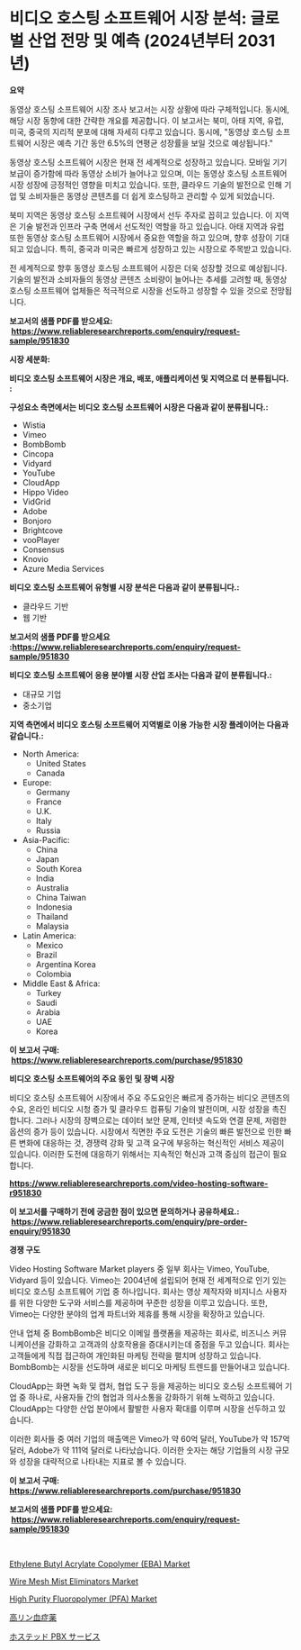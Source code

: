 <p><h1>비디오 호스팅 소프트웨어 시장 분석: 글로벌 산업 전망 및 예측 (2024년부터 2031년)</h1></p><p><strong>요약</strong></p>
<p><p>동영상 호스팅 소프트웨어 시장 조사 보고서는 시장 상황에 따라 구체적입니다. 동시에, 해당 시장 동향에 대한 간략한 개요를 제공합니다. 이 보고서는 북미, 아태 지역, 유럽, 미국, 중국의 지리적 분포에 대해 자세히 다루고 있습니다. 동시에, "동영상 호스팅 소프트웨어 시장은 예측 기간 동안 6.5%의 연평균 성장률을 보일 것으로 예상됩니다."</p><p>동영상 호스팅 소프트웨어 시장은 현재 전 세계적으로 성장하고 있습니다. 모바일 기기 보급이 증가함에 따라 동영상 소비가 늘어나고 있으며, 이는 동영상 호스팅 소프트웨어 시장 성장에 긍정적인 영향을 미치고 있습니다. 또한, 클라우드 기술의 발전으로 인해 기업 및 소비자들은 동영상 콘텐츠를 더 쉽게 호스팅하고 관리할 수 있게 되었습니다.</p><p>북미 지역은 동영상 호스팅 소프트웨어 시장에서 선두 주자로 꼽히고 있습니다. 이 지역은 기술 발전과 인프라 구축 면에서 선도적인 역할을 하고 있습니다. 아태 지역과 유럽 또한 동영상 호스팅 소프트웨어 시장에서 중요한 역할을 하고 있으며, 향후 성장이 기대되고 있습니다. 특히, 중국과 미국은 빠르게 성장하고 있는 시장으로 주목받고 있습니다.</p><p>전 세계적으로 향후 동영상 호스팅 소프트웨어 시장은 더욱 성장할 것으로 예상됩니다. 기술의 발전과 소비자들의 동영상 콘텐츠 소비량이 늘어나는 추세를 고려할 때, 동영상 호스팅 소프트웨어 업체들은 적극적으로 시장을 선도하고 성장할 수 있을 것으로 전망됩니다.</p></p>
<p><strong>보고서의 샘플 PDF를 받으세요: &nbsp;<a href="https://www.reliableresearchreports.com/enquiry/request-sample/951830">https://www.reliableresearchreports.com/enquiry/request-sample/951830</a></strong></p>
<p><strong>시장 세분화:</strong></p>
<p><strong> 비디오 호스팅 소프트웨어 시장은 개요, 배포, 애플리케이션 및 지역으로 더 분류됩니다. :</strong></p>
<p><strong>구성요소 측면에서는 비디오 호스팅 소프트웨어 시장은 다음과 같이 분류됩니다.:</strong></p>
<p><ul><li>Wistia</li><li>Vimeo</li><li>BombBomb</li><li>Cincopa</li><li>Vidyard</li><li>YouTube</li><li>CloudApp</li><li>Hippo Video</li><li>VidGrid</li><li>Adobe</li><li>Bonjoro</li><li>Brightcove</li><li>vooPlayer</li><li>Consensus</li><li>Knovio</li><li>Azure Media Services</li></ul></p>
<p><strong> 비디오 호스팅 소프트웨어 유형별 시장 분석은 다음과 같이 분류됩니다.:</strong></p>
<p><ul><li>클라우드 기반</li><li>웹 기반</li></ul></p>
<p><strong>보고서의 샘플 PDF를 받으세요 :<a href="https://www.reliableresearchreports.com/enquiry/request-sample/951830">https://www.reliableresearchreports.com/enquiry/request-sample/951830</a></strong></p>
<p><strong> 비디오 호스팅 소프트웨어 응용 분야별 시장 산업 조사는 다음과 같이 분류됩니다.:</strong></p>
<p><ul><li>대규모 기업</li><li>중소기업</li></ul></p>
<p><strong>지역 측면에서 비디오 호스팅 소프트웨어 지역별로 이용 가능한 시장 플레이어는 다음과 같습니다.:</strong></p>
<p><ul>
    <li>
        North America:
        <ul>
            <li>United States</li>
            <li>Canada</li>
        </ul>
    </li>
    <li>
        Europe:
        <ul>
            <li>Germany</li>
            <li>France</li>
            <li>U.K.</li>
            <li>Italy</li>
            <li>Russia</li>
        </ul>
    </li>
    <li>
        Asia-Pacific:
        <ul>
            <li>China</li>
            <li>Japan</li>
            <li>South Korea</li>
            <li>India</li>
            <li>Australia</li>
            <li>China Taiwan</li>
            <li>Indonesia</li>
            <li>Thailand</li>
            <li>Malaysia</li>
        </ul>
    </li>
    <li>
        Latin America:
        <ul>
            <li>Mexico</li>
            <li>Brazil</li>
            <li>Argentina Korea</li>
            <li>Colombia</li>
        </ul>
    </li>
    <li>
        Middle East & Africa:
        <ul>
            <li>Turkey</li>
            <li>Saudi</li>
            <li>Arabia</li>
            <li>UAE</li>
            <li>Korea</li>
        </ul>
    </li>
    </ul></p>
<p><strong>이 보고서 구매: &nbsp;<a href="https://www.reliableresearchreports.com/purchase/951830">https://www.reliableresearchreports.com/purchase/951830</a></strong></p>
<p><strong>비디오 호스팅 소프트웨어의 주요 동인 및 장벽 시장</strong></p>
<p><p>비디오 호스팅 소프트웨어 시장에서 주요 주도요인은 빠르게 증가하는 비디오 콘텐츠의 수요, 온라인 비디오 시청 증가 및 클라우드 컴퓨팅 기술의 발전이며, 시장 성장을 촉진합니다. 그러나 시장의 장벽으로는 데이터 보안 문제, 인터넷 속도와 연결 문제, 저렴한 옵션의 증가 등이 있습니다. 시장에서 직면한 주요 도전은 기술의 빠른 발전으로 인한 빠른 변화에 대응하는 것, 경쟁력 강화 및 고객 요구에 부응하는 혁신적인 서비스 제공이 있습니다. 이러한 도전에 대응하기 위해서는 지속적인 혁신과 고객 중심의 접근이 필요합니다.</p></p>
<p><strong><a href="https://www.reliableresearchreports.com/video-hosting-software-r951830">https://www.reliableresearchreports.com/video-hosting-software-r951830</a></strong></p>
<p><strong>이 보고서를 구매하기 전에 궁금한 점이 있으면 문의하거나 공유하세요.: &nbsp;<a href="https://www.reliableresearchreports.com/enquiry/pre-order-enquiry/951830">https://www.reliableresearchreports.com/enquiry/pre-order-enquiry/951830</a></strong></p>
<p><strong>경쟁 구도</strong></p>
<p><p>Video Hosting Software Market players 중 일부 회사는 Vimeo, YouTube, Vidyard 등이 있습니다. Vimeo는 2004년에 설립되어 현재 전 세계적으로 인기 있는 비디오 호스팅 소프트웨어 기업 중 하나입니다. 회사는 영상 제작자와 비지니스 사용자를 위한 다양한 도구와 서비스를 제공하며 꾸준한 성장을 이루고 있습니다. 또한, Vimeo는 다양한 분야의 업계 파트너와 제휴를 통해 시장을 확장하고 있습니다.</p><p>안내 업체 중 BombBomb은 비디오 이메일 플랫폼을 제공하는 회사로, 비즈니스 커뮤니케이션을 강화하고 고객과의 상호작용을 증대시키는데 중점을 두고 있습니다. 회사는 고객들에게 직접 접근하여 개인화된 마케팅 전략을 펼치며 성장하고 있습니다. BombBomb는 시장을 선도하며 새로운 비디오 마케팅 트렌드를 만들어내고 있습니다.</p><p>CloudApp는 화면 녹화 및 캡처, 협업 도구 등을 제공하는 비디오 호스팅 소프트웨어 기업 중 하나로, 사용자들 간의 협업과 의사소통을 강화하기 위해 노력하고 있습니다. CloudApp는 다양한 산업 분야에서 활발한 사용자 확대를 이루며 시장을 선두하고 있습니다.</p><p>이러한 회사들 중 여러 기업의 매출액은 Vimeo가 약 60억 달러, YouTube가 약 157억 달러, Adobe가 약 111억 달러로 나타났습니다. 이러한 숫자는 해당 기업들의 시장 규모와 성장을 대략적으로 나타내는 지표로 볼 수 있습니다.</p></p>
<p><strong>이 보고서 구매: &nbsp; <a href="https://www.reliableresearchreports.com/purchase/951830">https://www.reliableresearchreports.com/purchase/951830</a></strong></p>
<p><strong>보고서의 샘플 PDF를 받으세요: &nbsp;<a href="https://www.reliableresearchreports.com/enquiry/request-sample/951830">https://www.reliableresearchreports.com/enquiry/request-sample/951830</a></strong><strong></strong></p>
<p>&nbsp;</p>
<p><p><a href="https://cute-banjo-8ca.notion.site/Ethylene-Butyl-Acrylate-Copolymer-EBA-Market-Insights-into-Market-CAGR-Market-Trends-and-Growth-0437d63472024626afe23f5e3fd218cc">Ethylene Butyl Acrylate Copolymer (EBA) Market</a></p><p><a href="https://view.publitas.com/reportprime-1/wire-mesh-mist-eliminators-market-furnishes-information-on-market-share-market-trends-and-market-growth/">Wire Mesh Mist Eliminators Market</a></p><p><a href="https://issuu.com/reportprime-2/docs/high-purity-fluoropolymer-pfa-market-size-2030.ppt">High Purity Fluoropolymer (PFA) Market</a></p><p><a href="https://github.com/schmahlson/Market-Research-Report-List-1/blob/main/217869151441.md">高リン血症薬</a></p><p><a href="https://medium.com/@reyeshowell655/%E3%83%9B%E3%82%B9%E3%83%86%E3%82%A3%E3%83%83%E3%83%89pbx%E3%82%B5%E3%83%BC%E3%83%93%E3%82%B9%E3%81%AE%E5%B8%82%E5%A0%B4%E8%A6%8F%E6%A8%A1%E3%81%A8%E5%B8%82%E5%A0%B4%E5%8B%95%E5%90%91-%E5%AE%8C%E5%85%A8%E3%81%AA%E7%94%A3%E6%A5%AD%E6%A6%82%E8%A6%81-2024%E5%B9%B4%E3%81%8B%E3%82%892031%E5%B9%B4%E3%81%BE%E3%81%A7-29826a1af771">ホステッド PBX サービス</a></p></p>